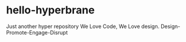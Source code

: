 # hello-hyperbrane
Just another hyper repository
We Love Code, We Love design.
Design-Promote-Engage-Disrupt
